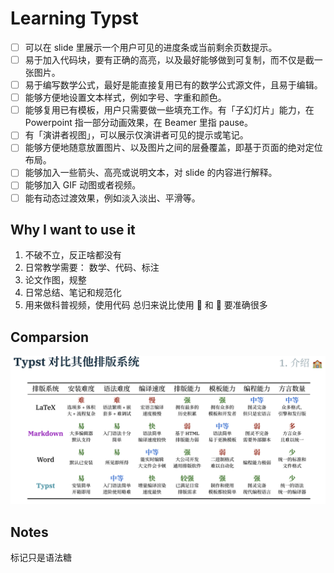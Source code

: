 # Learning Typst


- [ ] 可以在 slide 里展示一个用户可见的进度条或当前剩余页数提示。
- [ ] 易于加入代码块，要有正确的高亮，以及最好能够做到可复制，而不仅是截一张图片。
- [ ] 易于编写数学公式，最好是能直接复用已有的数学公式源文件，且易于编辑。
- [ ] 能够方便地设置文本样式，例如字号、字重和颜色。
- [ ] 能够复用已有模板，用户只需要做一些填充工作。有「子幻灯片」能力，在 Powerpoint 指一部分动画效果，在 Beamer 里指 pause。
- [ ] 有「演讲者视图」，可以展示仅演讲者可见的提示或笔记。
- [ ] 能够方便地随意放置图片、以及图片之间的层叠覆盖，即基于页面的绝对定位布局。
- [ ] 能够加入一些箭头、高亮或说明文本，对 slide 的内容进行解释。
- [ ] 能够加入 GIF 动图或者视频。
- [ ] 能有动态过渡效果，例如淡入淡出、平滑等。

## Why I want to use it

1. 不破不立，反正啥都没有
2. 日常教学需要： 数学、代码、标注
3. 论文作图，规整
4. 日常总结、笔记和规范化
5. 用来做科普视频，使用代码 总归来说比使用 👋 和 👀 要准确很多


## Comparsion

![](./imgs/2024-12-08-13-03-05.png)


## Notes

标记只是语法糖




